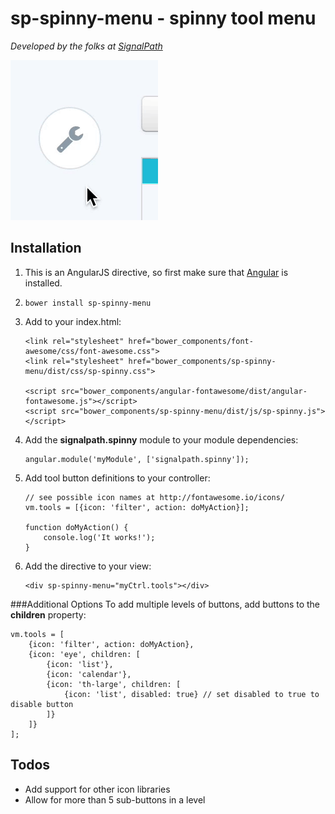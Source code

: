 # sp-spinny-menu - spinny tool menu
*_Developed by the folks at [SignalPath](http://www.signalpath.com)_*

![spinny in action](spinner-example.gif)

## Installation

1. This is an AngularJS directive, so first make sure that [Angular](https://angularjs.org/) is installed.
1. `bower install sp-spinny-menu`
1. Add to your index.html:

    ```
    <link rel="stylesheet" href="bower_components/font-awesome/css/font-awesome.css">
    <link rel="stylesheet" href="bower_components/sp-spinny-menu/dist/css/sp-spinny.css">

    <script src="bower_components/angular-fontawesome/dist/angular-fontawesome.js"></script>
    <script src="bower_components/sp-spinny-menu/dist/js/sp-spinny.js"></script>
    ```

1. Add the __signalpath.spinny__ module to your module dependencies:

    ```
    angular.module('myModule', ['signalpath.spinny']);
    ```

1. Add tool button definitions to your controller:

    ```
    // see possible icon names at http://fontawesome.io/icons/
    vm.tools = [{icon: 'filter', action: doMyAction}];

    function doMyAction() {
        console.log('It works!');
    }
    ```

1. Add the directive to your view:

    ```
    <div sp-spinny-menu="myCtrl.tools"></div>
    ```

###Additional Options
To add multiple levels of buttons, add buttons to the __children__ property:

    vm.tools = [
        {icon: 'filter', action: doMyAction},
        {icon: 'eye', children: [
            {icon: 'list'},
            {icon: 'calendar'},
            {icon: 'th-large', children: [
                {icon: 'list', disabled: true} // set disabled to true to disable button
            ]}
        ]}
    ];

## Todos
* Add support for other icon libraries
* Allow for more than 5 sub-buttons in a level